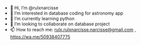- 👋 Hi, I’m @rulxnarcisse
- 👀 I’m interested in database coding for astronomy app
- 🌱 I’m currently learning python
- 💞️ I’m looking to collaborate on database project
- 📫 How to reach me: rulx.rulxnarcisse.narcisse@gmail.com , https://wa.me/50938407775

<!---
rulxnarcisse/rulxnarcisse is a ✨ special ✨ repository because its `README.md` (this file) appears on your GitHub profile.
You can click the Preview link to take a look at your changes.
--->
